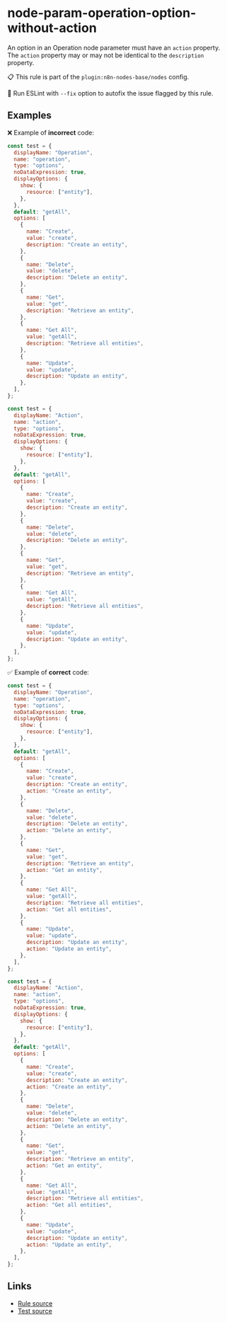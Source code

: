 [//]: # "File generated from a template. Do not edit this file directly."

# node-param-operation-option-without-action

An option in an Operation node parameter must have an `action` property. The `action` property may or may not be identical to the `description` property.

📋 This rule is part of the `plugin:n8n-nodes-base/nodes` config.

🔧 Run ESLint with `--fix` option to autofix the issue flagged by this rule.

## Examples

❌ Example of **incorrect** code:

```js
const test = {
  displayName: "Operation",
  name: "operation",
  type: "options",
  noDataExpression: true,
  displayOptions: {
    show: {
      resource: ["entity"],
    },
  },
  default: "getAll",
  options: [
    {
      name: "Create",
      value: "create",
      description: "Create an entity",
    },
    {
      name: "Delete",
      value: "delete",
      description: "Delete an entity",
    },
    {
      name: "Get",
      value: "get",
      description: "Retrieve an entity",
    },
    {
      name: "Get All",
      value: "getAll",
      description: "Retrieve all entities",
    },
    {
      name: "Update",
      value: "update",
      description: "Update an entity",
    },
  ],
};

const test = {
  displayName: "Action",
  name: "action",
  type: "options",
  noDataExpression: true,
  displayOptions: {
    show: {
      resource: ["entity"],
    },
  },
  default: "getAll",
  options: [
    {
      name: "Create",
      value: "create",
      description: "Create an entity",
    },
    {
      name: "Delete",
      value: "delete",
      description: "Delete an entity",
    },
    {
      name: "Get",
      value: "get",
      description: "Retrieve an entity",
    },
    {
      name: "Get All",
      value: "getAll",
      description: "Retrieve all entities",
    },
    {
      name: "Update",
      value: "update",
      description: "Update an entity",
    },
  ],
};
```

✅ Example of **correct** code:

```js
const test = {
  displayName: "Operation",
  name: "operation",
  type: "options",
  noDataExpression: true,
  displayOptions: {
    show: {
      resource: ["entity"],
    },
  },
  default: "getAll",
  options: [
    {
      name: "Create",
      value: "create",
      description: "Create an entity",
      action: "Create an entity",
    },
    {
      name: "Delete",
      value: "delete",
      description: "Delete an entity",
      action: "Delete an entity",
    },
    {
      name: "Get",
      value: "get",
      description: "Retrieve an entity",
      action: "Get an entity",
    },
    {
      name: "Get All",
      value: "getAll",
      description: "Retrieve all entities",
      action: "Get all entities",
    },
    {
      name: "Update",
      value: "update",
      description: "Update an entity",
      action: "Update an entity",
    },
  ],
};

const test = {
  displayName: "Action",
  name: "action",
  type: "options",
  noDataExpression: true,
  displayOptions: {
    show: {
      resource: ["entity"],
    },
  },
  default: "getAll",
  options: [
    {
      name: "Create",
      value: "create",
      description: "Create an entity",
      action: "Create an entity",
    },
    {
      name: "Delete",
      value: "delete",
      description: "Delete an entity",
      action: "Delete an entity",
    },
    {
      name: "Get",
      value: "get",
      description: "Retrieve an entity",
      action: "Get an entity",
    },
    {
      name: "Get All",
      value: "getAll",
      description: "Retrieve all entities",
      action: "Get all entities",
    },
    {
      name: "Update",
      value: "update",
      description: "Update an entity",
      action: "Update an entity",
    },
  ],
};
```

## Links

- [Rule source](../../lib/rules/node-param-operation-option-without-action.ts)
- [Test source](../../tests/node-param-operation-option-without-action.test.ts)
